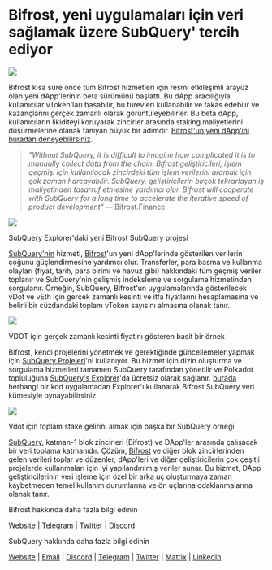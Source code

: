 # Bifrost, yeni uygulamaları için veri sağlamak üzere SubQuery' tercih ediyor

![](https://miro.medium.com/max/1400/0*nqNosmn0y7FHOI42)

Bifrost kısa süre önce tüm Bifrost hizmetleri için resmi etkileşimli arayüz olan yeni dApp'lerinin beta sürümünü başlattı. Bu dApp aracılığıyla kullanıcılar vToken'ları basabilir, bu türevleri kullanabilir ve takas edebilir ve kazançlarını gerçek zamanlı olarak görüntüleyebilirler. Bu beta dApp, kullanıcıların likiditeyi koruyarak zincirler arasında staking maliyetlerini düşürmelerine olanak tanıyan büyük bir adımdır. [Bifrost'un yeni dApp'ini buradan deneyebilirsiniz](https://apps.bifrost.finance/).

> _"Without SubQuery, it is difficult to imagine how complicated it is to manually collect data from the chain. Bifrost geliştiricileri, işlem geçmişi için kullanılacak zincirdeki tüm işlem verilerini aramak için çok zaman harcayabilir. SubQuery, geliştiricilerin birçok tekrarlayan iş maliyetinden tasarruf etmesine yardımcı olur. Bifrost will cooperate with SubQuery for a long time to accelerate the iterative speed of product development"_ — Bifrost.Finance

![](https://miro.medium.com/max/1400/0*_JK-h0rjef6rk1ot)

SubQuery Explorer'daki yeni Bifrost SubQuery projesi

[SubQuery'nin](https://subquery.network/) hizmeti, [Bifrost](https://bifrost.finance/)'un yeni dApp'lerinde gösterilen verilerin çoğunu güçlendirmesine yardımcı olur. Transferler, para basma ve kullanma olayları (fiyat, tarih, para birimi ve havuz gibi) hakkındaki tüm geçmiş veriler toplanır ve SubQuery'nin gelişmiş indeksleme ve sorgulama hizmetinden sorgulanır. Örneğin, SubQuery, Bifrost'un uygulamalarında gösterilecek vDot ve vEth için gerçek zamanlı kesinti ve itfa fiyatlarını hesaplamasına ve belirli bir cüzdandaki toplam vToken sayısını almasına olanak tanır.

![](https://miro.medium.com/max/1400/0*WIxvwcgPIHzCf0E3)

VDOT için gerçek zamanlı kesinti fiyatını gösteren basit bir örnek

Bifrost, kendi projelerini yönetmek ve gerektiğinde güncellemeler yapmak için [SubQuery Projeleri](https://project.subquery.network/)'ni kullanıyor. Bu hizmet için dizin oluşturma ve sorgulama hizmetleri tamamen SubQuery tarafından yönetilir ve Polkadot topluluğuna [SubQuery's Explorer](https://explorer.subquery.network/)'da ücretsiz olarak sağlanır. [burada](https://explorer.subquery.network/subquery/bifrost-finance/subql) herhangi bir kod uygulamadan Explorer'ı kullanarak Bifrost SubQuery veri kümesiyle oynayabilirsiniz.

![](https://miro.medium.com/max/1400/0*J9Rao6oyFMxVNWzZ)

Vdot için toplam stake gelirini almak için başka bir SubQuery örneği

[SubQuery](https://subquery.network/), katman-1 blok zincirleri (Bifrost) ve DApp'ler arasında çalışacak bir veri toplama katmanıdır. Çözüm, [Bifrost](https://bifrost.finance/) ve diğer blok zincirlerinden gelen verileri toplar ve düzenler, dApp'leri ve diğer geliştiricilerin çok çeşitli projelerde kullanmaları için iyi yapılandırılmış veriler sunar. Bu hizmet, DApp geliştiricilerinin veri işleme için özel bir arka uç oluşturmaya zaman kaybetmeden temel kullanım durumlarına ve ön uçlarına odaklanmalarına olanak tanır.

Bifrost hakkında daha fazla bilgi edinin

[Website](https://bifrost.finance/) | [Telegram](https://t.me/bifrost_finance) | [Twitter](https://twitter.com/bifrost_finance) | [Discord](https://discord.gg/XjnjdKBNXj)

SubQuery hakkında daha fazla bilgi edinin

[Website](https://subquery.network/) | [Email](mailto:hello@subquery.network) | [Discord](https://discord.com/invite/78zg8aBSMG) | [Telegram](https://t.me/subquerynetwork) | [Twitter](https://twitter.com/subquerynetwork) | [Matrix](https://matrix.to/#/#subquery:matrix.org) | [LinkedIn](https://www.linkedin.com/company/subquery)
